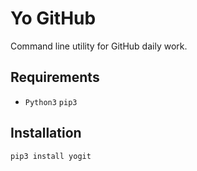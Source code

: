 # Yo GitHub

Command line utility for GitHub daily work.

## Requirements

* `Python3` `pip3`

## Installation

`pip3 install yogit`
